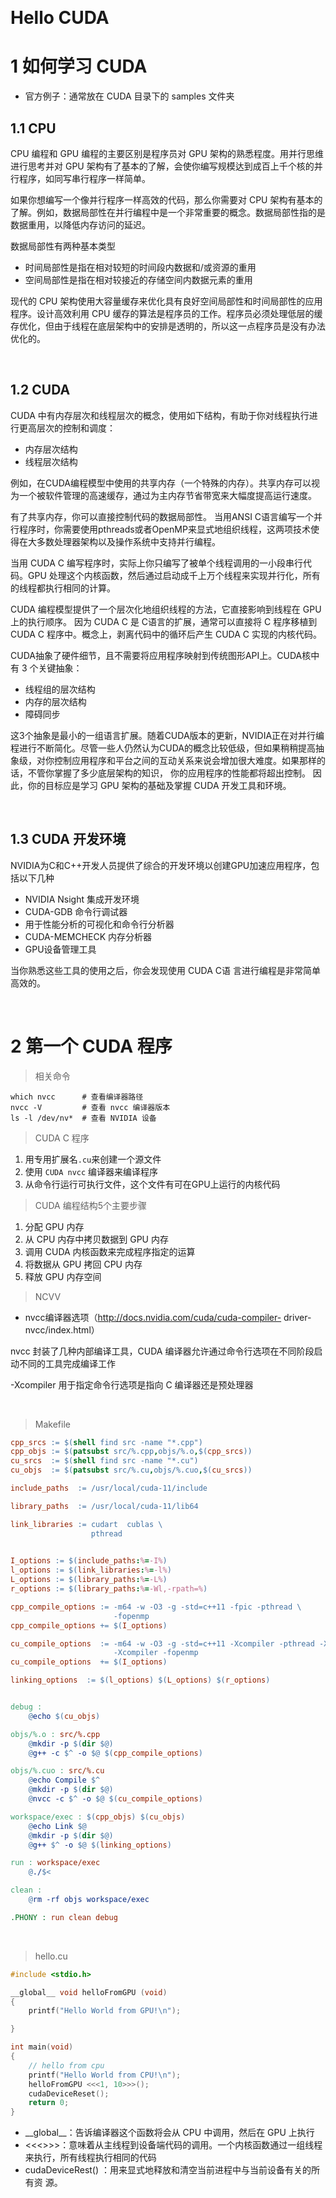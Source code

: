 &emsp;
# Hello CUDA

# 1 如何学习 CUDA
- 官方例子：通常放在 CUDA 目录下的 samples 文件夹
## 1.1 CPU
CPU 编程和 GPU 编程的主要区别是程序员对 GPU 架构的熟悉程度。用并行思维进行思考并对 GPU 架构有了基本的了解，会使你编写规模达到成百上千个核的并行程序，如同写串行程序一样简单。 

如果你想编写一个像并行程序一样高效的代码，那么你需要对 CPU 架构有基本的了解。例如，数据局部性在并行编程中是一个非常重要的概念。数据局部性指的是数据重用，以降低内存访问的延迟。

数据局部性有两种基本类型
- 时间局部性是指在相对较短的时间段内数据和/或资源的重用
- 空间局部性是指在相对较接近的存储空间内数据元素的重用

现代的 CPU 架构使用大容量缓存来优化具有良好空间局部性和时间局部性的应用程序。设计高效利用 CPU 缓存的算法是程序员的工作。程序员必须处理低层的缓存优化，但由于线程在底层架构中的安排是透明的，所以这一点程序员是没有办法优化的。 

&emsp;
## 1.2 CUDA
CUDA 中有内存层次和线程层次的概念，使用如下结构，有助于你对线程执行进行更高层次的控制和调度： 
- 内存层次结构 
- 线程层次结构 

例如，在CUDA编程模型中使用的共享内存（一个特殊的内存）。共享内存可以视为一个被软件管理的高速缓存，通过为主内存节省带宽来大幅度提高运行速度。

有了共享内存，你可以直接控制代码的数据局部性。 当用ANSI C语言编写一个并行程序时，你需要使用pthreads或者OpenMP来显式地组织线程，这两项技术使得在大多数处理器架构以及操作系统中支持并行编程。

当用 CUDA C 编写程序时，实际上你只编写了被单个线程调用的一小段串行代码。GPU 处理这个内核函数，然后通过启动成千上万个线程来实现并行化，所有的线程都执行相同的计算。

CUDA 编程模型提供了一个层次化地组织线程的方法，它直接影响到线程在 GPU上的执行顺序。 因为 CUDA C 是 C语言的扩展，通常可以直接将 C 程序移植到 CUDA C 程序中。概念上，剥离代码中的循环后产生 CUDA C 实现的内核代码。 

CUDA抽象了硬件细节，且不需要将应用程序映射到传统图形API上。CUDA核中有 3 个关键抽象：
- 线程组的层次结构
- 内存的层次结构
- 障碍同步

这3个抽象是最小的一组语言扩展。随着CUDA版本的更新，NVIDIA正在对并行编程进行不断简化。尽管一些人仍然认为CUDA的概念比较低级，但如果稍稍提高抽象级，对你控制应用程序和平台之间的互动关系来说会增加很大难度。如果那样的话，不管你掌握了多少底层架构的知识， 你的应用程序的性能都将超出控制。 因此，你的目标应是学习 GPU 架构的基础及掌握 CUDA 开发工具和环境。

&emsp;
## 1.3 CUDA 开发环境

NVIDIA为C和C++开发人员提供了综合的开发环境以创建GPU加速应用程序，包括以下几种
- NVIDIA Nsight 集成开发环境 
- CUDA-GDB 命令行调试器 
- 用于性能分析的可视化和命令行分析器 
- CUDA-MEMCHECK 内存分析器 
- GPU设备管理工具 

当你熟悉这些工具的使用之后，你会发现使用 CUDA C语 言进行编程是非常简单高效的。


&emsp;
# 2 第一个 CUDA 程序
>相关命令
```
which nvcc      # 查看编译器路径
nvcc -V         # 查看 nvcc 编译器版本
ls -l /dev/nv*  # 查看 NVIDIA 设备
```

>CUDA C 程序
1. 用专用扩展名`.cu`来创建一个源文件
2. 使用 `CUDA nvcc` 编译器来编译程序
3. 从命令行运行可执行文件，这个文件有可在GPU上运行的内核代码

>CUDA 编程结构5个主要步骤
1. 分配 GPU 内存
2. 从 CPU 内存中拷贝数据到 GPU 内存
3. 调用 CUDA 内核函数来完成程序指定的运算
4. 将数据从 GPU 拷回 CPU 内存
5. 释放 GPU 内存空间

>NCVV
- nvcc编译器选项（http://docs.nvidia.com/cuda/cuda-compiler- driver-nvcc/index.html）

nvcc 封装了几种内部编译工具，CUDA 编译器允许通过命令行选项在不同阶段启动不同的工具完成编译工作

-Xcompiler 用于指定命令行选项是指向 C 编译器还是预处理器

&emsp;
>Makefile
```makefile
cpp_srcs := $(shell find src -name "*.cpp")
cpp_objs := $(patsubst src/%.cpp,objs/%.o,$(cpp_srcs))
cu_srcs  := $(shell find src -name "*.cu")
cu_objs  := $(patsubst src/%.cu,objs/%.cuo,$(cu_srcs))

include_paths  := /usr/local/cuda-11/include 

library_paths  := /usr/local/cuda-11/lib64

link_libraries := cudart  cublas \
                  pthread
			

I_options := $(include_paths:%=-I%)
l_options := $(link_libraries:%=-l%)
L_options := $(library_paths:%=-L%)
r_options := $(library_paths:%=-Wl,-rpath=%)

cpp_compile_options := -m64 -w -O3 -g -std=c++11 -fpic -pthread \
					   -fopenmp
cpp_compile_options += $(I_options)

cu_compile_options  := -m64 -w -O3 -g -std=c++11 -Xcompiler -pthread -Xcompiler -fpic\
					   -Xcompiler -fopenmp 
cu_compile_options  += $(I_options)

linking_options  := $(l_options) $(L_options) $(r_options)


debug : 
	@echo $(cu_objs)

objs/%.o : src/%.cpp
	@mkdir -p $(dir $@)
	@g++ -c $^ -o $@ $(cpp_compile_options)

objs/%.cuo : src/%.cu
	@echo Compile $^
	@mkdir -p $(dir $@)
	@nvcc -c $^ -o $@ $(cu_compile_options)

workspace/exec : $(cpp_objs) $(cu_objs)
	@echo Link $@
	@mkdir -p $(dir $@)
	@g++ $^ -o $@ $(linking_options) 

run : workspace/exec
	@./$<

clean :
	@rm -rf objs workspace/exec

.PHONY : run clean debug
```

&emsp;
>hello.cu
```c++
#include <stdio.h>

__global__ void helloFromGPU (void)
{
    printf("Hello World from GPU!\n");

}

int main(void)
{
    // hello from cpu
    printf("Hello World from CPU!\n");
    helloFromGPU <<<1, 10>>>();
    cudaDeviceReset();
    return 0;
}
```


- \_\_global__：告诉编译器这个函数将会从 CPU 中调用，然后在 GPU 上执行
- <<<>>>：意味着从主线程到设备端代码的调用。一个内核函数通过一组线程来执行，所有线程执行相同的代码
- cudaDeviceRest() ：用来显式地释放和清空当前进程中与当前设备有关的所有资 源。











